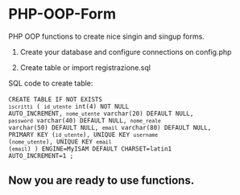 # PHP-OOP-Form

PHP OOP functions to create nice singin and singup forms.

1) Create your database and configure connections on config.php

2) Create table or import registrazione.sql

SQL code to create table:<br><br>
<code>CREATE TABLE IF NOT EXISTS `iscritti` (
  `id_utente` int(4) NOT NULL AUTO_INCREMENT,
  `nome_utente` varchar(20) DEFAULT NULL,
  `password` varchar(40) DEFAULT NULL,
  `nome_reale` varchar(50) DEFAULT NULL,
  `email` varchar(80) DEFAULT NULL,
  PRIMARY KEY (`id_utente`),
  UNIQUE KEY `username` (`nome_utente`),
  UNIQUE KEY `email` (`email`)
) ENGINE=MyISAM DEFAULT CHARSET=latin1 AUTO_INCREMENT=1 ;
</code>
<h2>Now you are ready to use functions.<h2>
